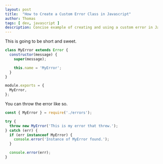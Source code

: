 ```yaml
---
layout: post
title:  "How to Create a Custom Error Class in Javascript"
author: Thomas
tags: [ dev, javascript ]
description: Concise example of creating and using a custom error in Javascript
---
```


This is going to be short and sweet.

```javascript
class MyError extends Error {
  constructor(message) {
    super(message);

    this.name = 'MyError';
  }
}

module.exports = {
  MyError,
};
```

You can throw the error like so.

```javascript
const { MyError } = require('./errors');

try {
  throw new MyError('This is my error that threw.');
} catch (err) {
  if (err instanceof MyError) {
    console.error('Instance of MyError found.');
  }

  console.error(err);
}
```